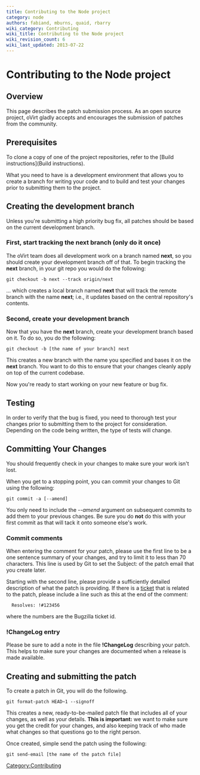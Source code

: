 ```yaml
---
title: Contributing to the Node project
category: node
authors: fabiand, mburns, quaid, rbarry
wiki_category: Contributing
wiki_title: Contributing to the Node project
wiki_revision_count: 6
wiki_last_updated: 2013-07-22
---
```


# Contributing to the Node project

## Overview

This page describes the patch submission process. As an open source project, oVirt gladly accepts and encourages the submission of patches from the community.

## Prerequisites

To clone a copy of one of the project repositories, refer to the [Build instructions](Build instructions).

What you need to have is a development environment that allows you to create a branch for writing your code and to build and test your changes prior to submitting them to the project.

## Creating the development branch

Unless you're submitting a high priority bug fix, all patches should be based on the current development branch.

### First, start tracking the next branch (only do it once)

The oVirt team does all development work on a branch named **next**, so you should create your development branch off of that. To begin tracking the **next** branch, in your git repo you would do the following:

    git checkout -b next --track origin/next

... which creates a local branch named **next** that will track the remote branch with the name **next**; i.e., it updates based on the central repository's contents.

### Second, create your development branch

Now that you have the **next** branch, create your development branch based on it. To do so, you do the following:

    git checkout -b [the name of your branch] next

This creates a new branch with the name you specified and bases it on the **next** branch. You want to do this to ensure that your changes cleanly apply on top of the current codebase.

Now you're ready to start working on your new feature or bug fix.

## Testing

In order to verify that the bug is fixed, you need to thorough test your changes prior to submitting them to the project for consideration. Depending on the code being written, the type of tests will change.

## Committing Your Changes

You should frequently check in your changes to make sure your work isn't lost.

When you get to a stopping point, you can commit your changes to Git using the following:

    git commit -a [--amend]

You only need to include the *--amend* argument on subsequent commits to add them to your previous changes. Be sure you do **not** do this with your first commit as that will tack it onto someone else's work.

### Commit comments

When entering the comment for your patch, please use the first line to be a one sentence summary of your changes, and try to limit it to less than 70 characters. This line is used by Git to set the Subject: of the patch email that you create later.

Starting with the second line, please provide a sufficiently detailed description of what the patch is providing. If there is a [ticket](https://fedorahosted.org/ovirt/report) that is related to the patch, please include a line such as this at the end of the comment:

      Resolves: !#123456

where the numbers are the Bugzilla ticket id.

### !ChangeLog entry

Please be sure to add a note in the file **!ChangeLog** describing your patch. This helps to make sure your changes are documented when a release is made available.

## Creating and submitting the patch

To create a patch in Git, you will do the following.

    git format-patch HEAD~1 --signoff

This creates a new, ready-to-be-mailed patch file that includes all of your changes, as well as your details. **This is important:** we want to make sure you get the credit for your changes, and also keeping track of who made what changes so that questions go to the right person.

Once created, simple send the patch using the following:

    git send-email [the name of the patch file]

<Category:Contributing>
